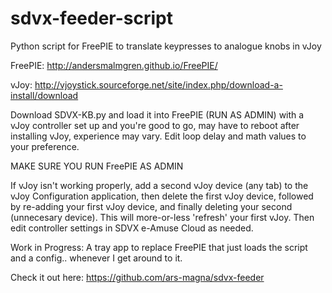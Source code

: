 # sdvx-feeder-script

Python script for FreePIE to translate keypresses to analogue knobs in vJoy

FreePIE: http://andersmalmgren.github.io/FreePIE/

vJoy: http://vjoystick.sourceforge.net/site/index.php/download-a-install/download

Download SDVX-KB.py and load it into FreePIE (RUN AS ADMIN) with a vJoy controller set up and you're good to go, may have to reboot after installing vJoy, experience may vary. Edit loop delay and math values to your preference. 

MAKE SURE YOU RUN FreePIE AS ADMIN

If vJoy isn't working properly, add a second vJoy device (any tab) to the vJoy Configuration application, then delete the first vJoy device, followed by re-adding your first vJoy device, and finally deleting your second (unnecesary device). This will more-or-less 'refresh' your first vJoy. Then edit controller settings in SDVX e-Amuse Cloud as needed.

Work in Progress: A tray app to replace FreePIE that just loads the script and a config.. whenever I get around to it. 

Check it out here: https://github.com/ars-magna/sdvx-feeder
